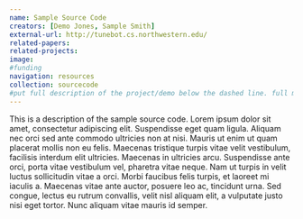 ```yaml
---
name: Sample Source Code
creators: [Demo Jones, Sample Smith]
external-url: http://tunebot.cs.northwestern.edu/
related-papers:
related-projects:
image:
#funding
navigation: resources
collection: sourcecode
#put full description of the project/demo below the dashed line. full markdown is supported.
---
```


This is a description of the sample source code.  Lorem ipsum dolor sit amet, consectetur adipiscing elit. Suspendisse eget quam ligula. Aliquam nec orci sed ante commodo ultricies non at nisi. Mauris ut enim ut quam placerat mollis non eu felis. Maecenas tristique turpis vitae velit vestibulum, facilisis interdum elit ultricies. Maecenas in ultricies arcu. Suspendisse ante orci, porta vitae vestibulum vel, pharetra vitae neque. Nam ut turpis in velit luctus sollicitudin vitae a orci. Morbi faucibus felis turpis, et laoreet mi iaculis a. Maecenas vitae ante auctor, posuere leo ac, tincidunt urna. Sed congue, lectus eu rutrum convallis, velit nisl aliquam elit, a vulputate justo nisi eget tortor. Nunc aliquam vitae mauris id semper.